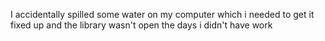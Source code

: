 I accidentally spilled some water on my computer which i needed to get it fixed up and the library wasn't open the days i didn't have work 